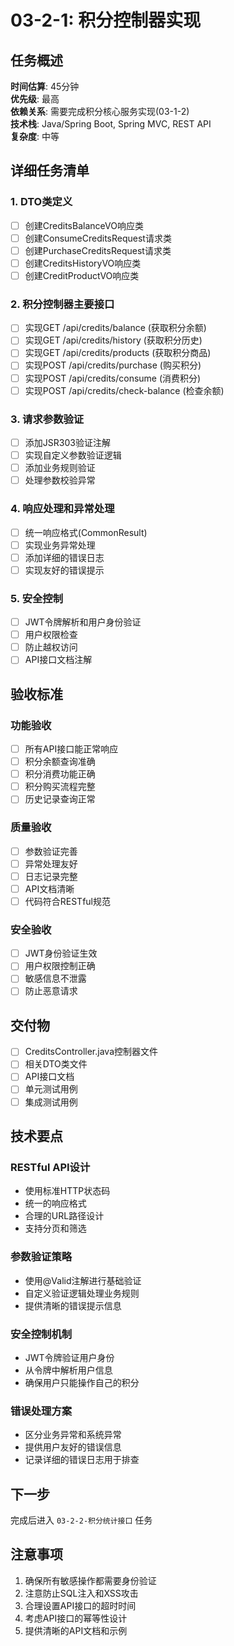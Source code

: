 # 03-2-1: 积分控制器实现

## 任务概述
**时间估算**: 45分钟  
**优先级**: 最高  
**依赖关系**: 需要完成积分核心服务实现(03-1-2)  
**技术栈**: Java/Spring Boot, Spring MVC, REST API  
**复杂度**: 中等

## 详细任务清单

### 1. DTO类定义
- [ ] 创建CreditsBalanceVO响应类
- [ ] 创建ConsumeCreditsRequest请求类
- [ ] 创建PurchaseCreditsRequest请求类  
- [ ] 创建CreditsHistoryVO响应类
- [ ] 创建CreditProductVO响应类

### 2. 积分控制器主要接口
- [ ] 实现GET /api/credits/balance (获取积分余额)
- [ ] 实现GET /api/credits/history (获取积分历史)
- [ ] 实现GET /api/credits/products (获取积分商品)
- [ ] 实现POST /api/credits/purchase (购买积分)
- [ ] 实现POST /api/credits/consume (消费积分)
- [ ] 实现POST /api/credits/check-balance (检查余额)

### 3. 请求参数验证
- [ ] 添加JSR303验证注解
- [ ] 实现自定义参数验证逻辑
- [ ] 添加业务规则验证
- [ ] 处理参数校验异常

### 4. 响应处理和异常处理
- [ ] 统一响应格式(CommonResult)
- [ ] 实现业务异常处理
- [ ] 添加详细的错误日志
- [ ] 实现友好的错误提示

### 5. 安全控制
- [ ] JWT令牌解析和用户身份验证
- [ ] 用户权限检查
- [ ] 防止越权访问
- [ ] API接口文档注解

## 验收标准

### 功能验收
- [ ] 所有API接口能正常响应
- [ ] 积分余额查询准确
- [ ] 积分消费功能正确
- [ ] 积分购买流程完整
- [ ] 历史记录查询正常

### 质量验收
- [ ] 参数验证完善
- [ ] 异常处理友好
- [ ] 日志记录完整
- [ ] API文档清晰
- [ ] 代码符合RESTful规范

### 安全验收
- [ ] JWT身份验证生效
- [ ] 用户权限控制正确
- [ ] 敏感信息不泄露
- [ ] 防止恶意请求

## 交付物
- [ ] CreditsController.java控制器文件
- [ ] 相关DTO类文件
- [ ] API接口文档
- [ ] 单元测试用例
- [ ] 集成测试用例

## 技术要点

### RESTful API设计
- 使用标准HTTP状态码
- 统一的响应格式
- 合理的URL路径设计
- 支持分页和筛选

### 参数验证策略
- 使用@Valid注解进行基础验证
- 自定义验证逻辑处理业务规则
- 提供清晰的错误提示信息

### 安全控制机制
- JWT令牌验证用户身份
- 从令牌中解析用户信息
- 确保用户只能操作自己的积分

### 错误处理方案
- 区分业务异常和系统异常
- 提供用户友好的错误信息
- 记录详细的错误日志用于排查

## 下一步
完成后进入 `03-2-2-积分统计接口` 任务

## 注意事项
1. 确保所有敏感操作都需要身份验证
2. 注意防止SQL注入和XSS攻击
3. 合理设置API接口的超时时间
4. 考虑API接口的幂等性设计
5. 提供清晰的API文档和示例